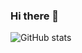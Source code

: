### Hi there 👋

![ GitHub stats](https://github-readme-stats.vercel.app/api?username=SimonHoenscheid&show_icons=true&theme=dark&count_private=true)

<!--
**SimonHoenscheid/SimonHoenscheid** is a ✨ _special_ ✨ repository because its `README.md` (this file) appears on your GitHub profile.

Here are some ideas to get you started:

- 🔭 I’m currently working on ...
- 🌱 I’m currently learning ...
- 👯 I’m looking to collaborate on ...
- 🤔 I’m looking for help with ...
- 💬 Ask me about ...
- 📫 How to reach me: ...
- 😄 Pronouns: ...
- ⚡ Fun fact: ...
-->
